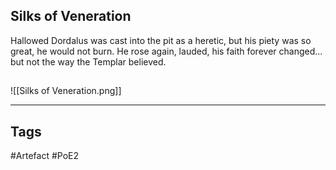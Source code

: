 ## Silks of Veneration
Hallowed Dordalus was cast into the pit as a heretic,
but his piety was so great, he would not burn.
He rose again, lauded, his faith forever changed...
but not the way the Templar believed.
##
![[Silks of Veneration.png]]

---
## Tags
#Artefact
#PoE2